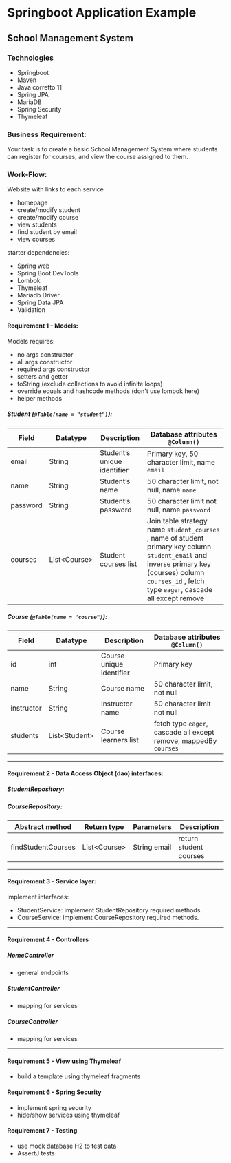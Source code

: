 # Springboot Application Example

## School Management System

### Technologies

- Springboot
- Maven
- Java corretto 11
- Spring JPA
- MariaDB
- Spring Security
- Thymeleaf

### Business Requirement:

Your task is to create a basic School Management System where students can register for courses, and view the course
assigned to them.

### Work-Flow:

Website with links to each service

- homepage
- create/modify student
- create/modify course
- view students
- find student by email
- view courses

starter dependencies:

- Spring web
- Spring Boot DevTools
- Lombok
- Thymeleaf
- Mariadb Driver
- Spring Data JPA
- Validation

#### Requirement 1 - Models:

Models requires:

- no args constructor
- all args constructor
- required args constructor
- setters and getter
- toString (exclude collections to avoid infinite loops)
- override equals and hashcode methods (don't use lombok here)
- helper methods

##### Student (`@Table(name = "student")`):

| Field    | Datatype      | Description                 | Database attributes `@Column()`                                                                                                                                                                       | 
|----------|---------------|-----------------------------|-------------------------------------------------------------------------------------------------------------------------------------------------------------------------------------------------------|
| email    | String        | Student’s unique identifier | Primary key, 50 character limit, name `email`                                                                                                                                                         |
| name     | String        | Student’s name              | 50 character limit, not null, name `name`                                                                                                                                                             |
| password | String        | Student’s password          | 50 character limit not null, name `password`                                                                                                                                                          |
| courses  | List\<Course> | Student courses list        | Join table strategy name `student_courses` , name of student primary key column `student_email` and inverse primary key (courses) column `courses_id` , fetch type `eager`, cascade all except remove |

##### Course (`@Table(name = "course")`):

| Field      | Datatype       | Description              | Database attributes `@Column()`                                   | 
|------------|----------------|--------------------------|-------------------------------------------------------------------|
| id         | int            | Course unique identifier | Primary key                                                       |
| name       | String         | Course name              | 50 character limit, not null                                      |
| instructor | String         | Instructor name          | 50 character limit not null                                       |
| students   | List\<Student> | Course learners list     | fetch type `eager`, cascade all except remove, mappedBy `courses` | 

---

#### Requirement 2 - Data Access Object  (dao) interfaces:

##### StudentRepository:

##### CourseRepository:

| Abstract method         | Return type   | Parameters                    | Description                                                                                                     | 
|-------------------------|---------------|-------------------------------|-----------------------------------------------------------------------------------------------------------------|
| findStudentCourses      | List\<Course> | String email                  | return student courses                                                                                          |

---

#### Requirement 3 - Service layer:

implement interfaces:

- StudentService: implement StudentRepository required methods.
- CourseService: implement CourseRepository required methods.

---

#### Requirement 4 - Controllers

##### HomeController

- general endpoints

##### StudentController

- mapping for services

##### CourseController

- mapping for services

---

#### Requirement 5 - View using Thymeleaf

- build a template using thymeleaf fragments

#### Requirement 6 - Spring Security

- implement spring security
- hide/show services using thymeleaf

#### Requirement 7 - Testing

- use mock database H2 to test data
- AssertJ tests